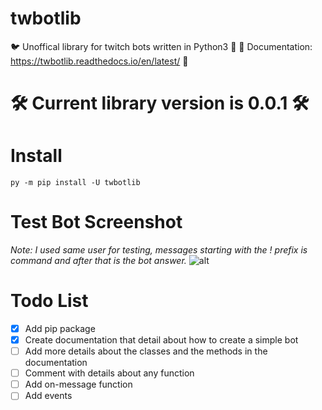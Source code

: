 # twbotlib
🐦 Unoffical library for twitch bots written in Python3 🤖
📄 Documentation: https://twbotlib.readthedocs.io/en/latest/ 📄

# 🛠 Current library version is 0.0.1 🛠

# Install

```
py -m pip install -U twbotlib
```

# Test Bot Screenshot
*Note: I used same user for testing, messages starting with the ! prefix is command and after that is the bot answer.*
![alt](https://i.imgur.com/yt4VKhW.png)

# Todo List
- [x] Add pip package
- [x] Create documentation that detail about how to create a simple bot
- [ ] Add more details about the classes and the methods in the documentation
- [ ] Comment with details about any function
- [ ] Add on-message function
- [ ] Add events
